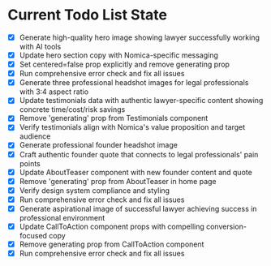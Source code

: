 <!-- DO NOT EDIT - Managed by todo_list tool -->
<!-- Updated: 2025-10-07T13:19:40.127Z -->

# Current Todo List State

- [x] Generate high-quality hero image showing lawyer successfully working with AI tools
- [x] Update hero section copy with Nomica-specific messaging
- [x] Set centered=false prop explicitly and remove generating prop
- [x] Run comprehensive error check and fix all issues
- [x] Generate three professional headshot images for legal professionals with 3:4 aspect ratio
- [x] Update testimonials data with authentic lawyer-specific content showing concrete time/cost/risk savings
- [x] Remove 'generating' prop from Testimonials component
- [x] Verify testimonials align with Nomica's value proposition and target audience
- [x] Generate professional founder headshot image
- [x] Craft authentic founder quote that connects to legal professionals' pain points
- [x] Update AboutTeaser component with new founder content and quote
- [x] Remove 'generating' prop from AboutTeaser in home page
- [x] Verify design system compliance and styling
- [x] Run comprehensive error check and fix all issues
- [x] Generate aspirational image of successful lawyer achieving success in professional environment
- [x] Update CallToAction component props with compelling conversion-focused copy
- [x] Remove generating prop from CallToAction component
- [x] Run comprehensive error check and fix all issues
